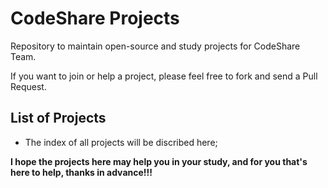 # CodeShare Projects

Repository to maintain open-source and study projects for CodeShare Team.  
  
If you want to join or help a project, please feel free to fork and send a Pull Request.

## List of Projects
- The index of all projects will be discribed here;

**I hope the projects here may help you in your study, and for you that's here to help, thanks in advance!!!**
